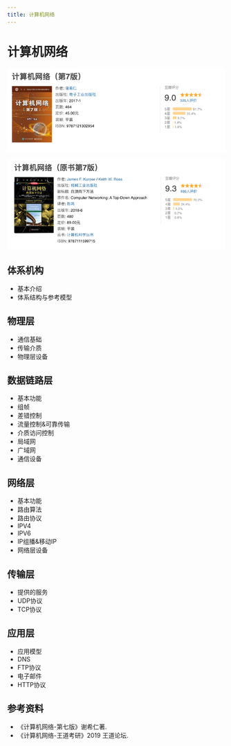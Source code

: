 ```yaml
---
title: 计算机网络
---
```


# 计算机网络

![打好基础推荐学习这本](images/cn-base.png)

![学有余力可以适当翻看这本](images/cn-batter.png)

## 体系机构

- 基本介绍
- 体系结构与参考模型

## 物理层

- 通信基础
- 传输介质
- 物理层设备

## 数据链路层

- 基本功能
- 组帧
- 差错控制
- 流量控制&可靠传输
- 介质访问控制
- 局域网
- 广域网
- 通信设备

## 网络层

- 基本功能
- 路由算法
- 路由协议
- IPV4
- IPV6
- IP组播&移动IP
- 网络层设备

## 传输层

- 提供的服务
- UDP协议
- TCP协议

## 应用层

- 应用模型
- DNS
- FTP协议
- 电子邮件
- HTTP协议

## 参考资料

- 《计算机网络-第七版》谢希仁著.
- 《计算机网络-王道考研》2019 王道论坛.
